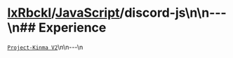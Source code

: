 # [lxRbckl](https://github.com/lxRbckl/lxRbckl/tree/main)/[JavaScript](https://github.com/lxRbckl/lxRbckl/tree/main/JavaScript)/discord-js\n\n---\n## Experience
[`Project-Kinma V2`](https://github.com/lxRbckl/Project-Kinma/blob/V2/README.md)\n\n---\n